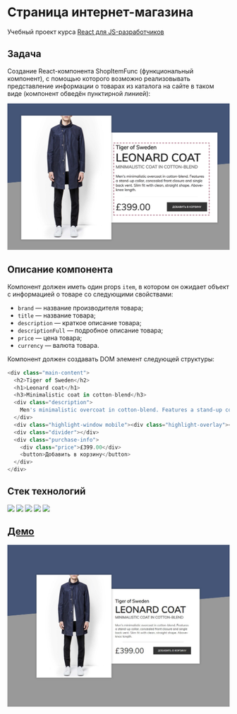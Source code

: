 # Страница интернет-магазина

Учебный проект курса [React для JS-разработчиков](https://netology.ru/programs/react)

## **Задача**

Создание React-компонента ShopItemFunc (функциональный компонент), с помощью которого возможно реализовывать представление информации о товарах из каталога на сайте в таком виде (компонент обведён пунктирной линией):

![preview](./public/images/preview.png)

## **Описание компонента**

Компонент должен иметь один props `item`, в котором он ожидает объект с информацией о товаре со следующими свойствами:

- `brand` — название производителя товара;
- `title` — название товара;
- `description` — краткое описание товара;
- `descriptionFull` — подробное описание товара;
- `price` — цена товара;
- `currency` — валюта товара.

Компонент должен создавать DOM элемент следующей структуры:

```JavaScript
<div class="main-content">
  <h2>Tiger of Sweden</h2>
  <h1>Leonard coat</h1>
  <h3>Minimalistic coat in cotton-blend</h3>
  <div class="description">
    Men's minimalistic overcoat in cotton-blend. Features a stand-up collar, concealed front closure and single back vent. Slim fit with clean, straight shape. Above-knee length.
  </div>
  <div class="highlight-window mobile"><div class="highlight-overlay"></div></div>
  <div class="divider"></div>
  <div class="purchase-info">
    <div class="price">£399.00</div>
    <button>Добавить в корзину</button>
  </div>
</div>
```
## **Стек технологий**
<img src="https://img.shields.io/badge/HTML-161130?style=for-the-badge&logo=html5&logoColor=ЦВЕТ ЛОГОТИПА"/>
<img src="https://img.shields.io/badge/CSS-161130?style=for-the-badge&logo=css3&logoColor=0091d5"/>
<img src="https://img.shields.io/badge/JavaScript-161130?style=for-the-badge&logo=javascript&logoColor=efd81d"/>
<img src="https://img.shields.io/badge/GIT-161130?style=for-the-badge&logo=git&logoColor=E84E31"/>
<img src="https://img.shields.io/badge/REACT-161130?style=for-the-badge&logo=react&logoColor=ЦВЕТ ЛОГОТИПА"/>

## [**Демо**](https://store-func.vercel.app/)
![demo](./public/images/demo.jpg)
